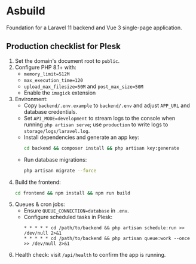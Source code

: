 # Asbuild

Foundation for a Laravel 11 backend and Vue 3 single-page application.

## Production checklist for Plesk

1. Set the domain's document root to `public`.
2. Configure PHP 8.1+ with:
   - `memory_limit=512M`
   - `max_execution_time=120`
   - `upload_max_filesize=50M` and `post_max_size=50M`
   - Enable the `imagick` extension
3. Environment:
   - Copy `backend/.env.example` to `backend/.env` and adjust `APP_URL` and database credentials.
   - Set `API_MODE=development` to stream logs to the console when running `php artisan serve`; use `production` to write logs to `storage/logs/laravel.log`.
   - Install dependencies and generate an app key:
     ```bash
     cd backend && composer install && php artisan key:generate
     ```
   - Run database migrations:
     ```bash
     php artisan migrate --force
     ```
4. Build the frontend:
   ```bash
   cd frontend && npm install && npm run build
   ```
5. Queues & cron jobs:
   - Ensure `QUEUE_CONNECTION=database` in `.env`.
   - Configure scheduled tasks in Plesk:
     ```
     * * * * * cd /path/to/backend && php artisan schedule:run >> /dev/null 2>&1
     * * * * * cd /path/to/backend && php artisan queue:work --once >> /dev/null 2>&1
     ```
6. Health check: visit `/api/health` to confirm the app is running.
